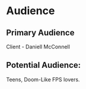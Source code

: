 # Audience

## Primary Audience
Client - Daniell McConnell
## Potential Audience:
Teens, Doom-Like FPS lovers.
